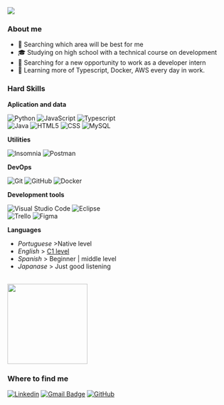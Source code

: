 ![](https://komarev.com/ghpvc/?username=ReiLoko4&color=006bed)

<h3>About me</h3>

- 🤔 Searching which area will be best for me
- 🎓 Studying on high school with a technical course on development
- 💼 Searching for a new opportunity to work as a developer intern
- 🌱 Learning more of Typescript, Docker, AWS every day in work.

<h3>Hard Skills</h3>



**Aplication and data**

![Python](https://img.shields.io/badge/-Python-333333?style=flat&logo=python)
![JavaScript](https://img.shields.io/badge/-JavaScript-333333?style=flat&logo=javascript)
![Typescript](https://img.shields.io/badge/-Typescript-333333?style=flat&logo=typescript) <br>
![Java](https://img.shields.io/badge/-Java-333333?style=flat&logo=Java&logoColor=007396)
![HTML5](https://img.shields.io/badge/-HTML5-333333?style=flat&logo=HTML5)
![CSS](https://img.shields.io/badge/-CSS-333333?style=flat&logo=CSS3&logoColor=1572B6)
![MySQL](https://img.shields.io/badge/-MySQL-333333?style=flat&logo=mysql)

**Utilities**

![Insomnia](https://img.shields.io/badge/-Insomnia-333333?style=flat&logo=insomnia)
![Postman](https://img.shields.io/badge/-Postman-333333?style=flat&logo=postman)

**DevOps**

![Git](https://img.shields.io/badge/-Git-333333?style=flat&logo=git)
![GitHub](https://img.shields.io/badge/-GitHub-333333?style=flat&logo=github)
![Docker](https://img.shields.io/badge/-Docker-333333?style=flat&logo=docker)

**Development tools**

![Visual Studio Code](https://img.shields.io/badge/-Visual%20Studio%20Code-333333?style=flat&logo=visual-studio-code&logoColor=007ACC)
![Eclipse](https://img.shields.io/badge/-Eclipse-333333?style=flat&logo=eclipse-ide&logoColor=2C2255) <br>
![Trello](https://img.shields.io/badge/-Trello-333333?style=flat&logo=trello&logoColor=007ACC)
![Figma](https://img.shields.io/badge/-Figma-333333?style=flat&logo=figma&logoColor=007ACC)

**Languages**

- *Portuguese* >Native level
- *English* > [C1 level](https://www.efset.org/cert/1B7zUh)
- *Spanish* > Beginner | middle level
- *Japanase* > Just good listening

<br/>

<a href="https://github.com/ReiLoko4">
  <img height="180em" src="https://github-readme-stats.vercel.app/api?username=ReiLoko4&theme=dracula&show_icons=true" />
</a>


<h3>Where to find me</h3>

[![Linkedin](https://img.shields.io/badge/-thiagovianavargas-blue?style=flat-square&logo=Linkedin&logoColor=white&link=https://www.linkedin.com/in/thiagovianavargas/)](https://www.linkedin.com/in/thiagovianavargas/)
[![Gmail Badge](https://img.shields.io/badge/-thiagovviphone@gmail.com-006bed?style=flat-square&logo=Gmail&logoColor=white&link=mailto:thiagovviphone@gmail.com@gmail.com)](mailto:thiagovviphone@gmail.com)
[![GitHub](https://img.shields.io/github/followers/ReiLoko4?label=follow&style=social)](https://github.com/ReiLoko4)


